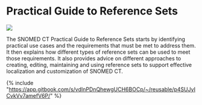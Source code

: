 # Practical Guide to Reference Sets

![](https://confluence.ihtsdotools.org/download/attachments/27591252/SNOMED%20International%2Btagline_RGB-small.png?version=1\&modificationDate=1483202866000\&api=v2)

The SNOMED CT Practical Guide to Reference Sets starts by identifying practical use cases and the requirements that must be met to address them. It then explains how different types of reference sets can be used to meet those requirements. It also provides advice on different approaches to creating, editing, maintaining and using reference sets to support effective localization and customization of SNOMED CT.

{% include "https://app.gitbook.com/s/vdInPDnQhewgUCH6BOCp/~/reusable/p4SUJyICvkVv7amefV6P/" %}
